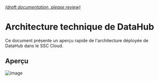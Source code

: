 [_metadata_: remarks]:- "Automatically translated with DeepL. From: /DeveloperGuide/Architecture/Overall_Architecture.md"

[_(draft documentation, please review)_](/DeveloperGuide/Architecture/Overall_Architecture.md)

# Architecture technique de DataHub

Ce document présente un aperçu rapide de l'architecture déployée de DataHub dans le SSC Cloud.

## Aperçu
![image](https://user-images.githubusercontent.com/3179656/210837113-72cf41d6-3189-4e8b-b6b9-aaa03adc26f0.png)
